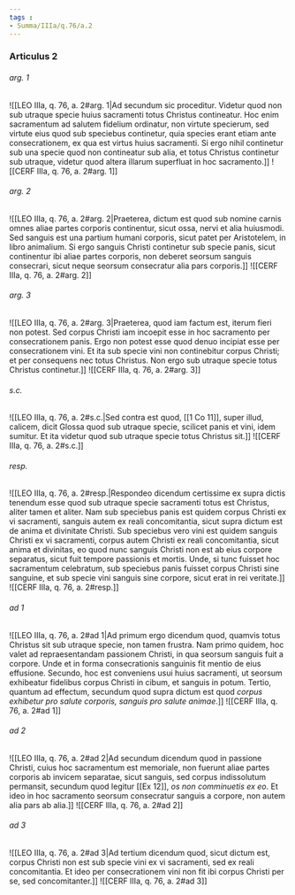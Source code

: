 ```yaml
---
tags : 
- Summa/IIIa/q.76/a.2
---
```


### Articulus 2

###### arg. 1
![[LEO IIIa, q. 76, a. 2#arg. 1|Ad secundum sic proceditur. Videtur quod non sub utraque specie huius sacramenti totus Christus contineatur. Hoc enim sacramentum ad salutem fidelium ordinatur, non virtute specierum, sed virtute eius quod sub speciebus continetur, quia species erant etiam ante consecrationem, ex qua est virtus huius sacramenti. Si ergo nihil continetur sub una specie quod non contineatur sub alia, et totus Christus continetur sub utraque, videtur quod altera illarum superfluat in hoc sacramento.]]
![[CERF IIIa, q. 76, a. 2#arg. 1]]

###### arg. 2
![[LEO IIIa, q. 76, a. 2#arg. 2|Praeterea, dictum est quod sub nomine carnis omnes aliae partes corporis continentur, sicut ossa, nervi et alia huiusmodi. Sed sanguis est una partium humani corporis, sicut patet per Aristotelem, in libro animalium. Si ergo sanguis Christi continetur sub specie panis, sicut continentur ibi aliae partes corporis, non deberet seorsum sanguis consecrari, sicut neque seorsum consecratur alia pars corporis.]]
![[CERF IIIa, q. 76, a. 2#arg. 2]]

###### arg. 3
![[LEO IIIa, q. 76, a. 2#arg. 3|Praeterea, quod iam factum est, iterum fieri non potest. Sed corpus Christi iam incoepit esse in hoc sacramento per consecrationem panis. Ergo non potest esse quod denuo incipiat esse per consecrationem vini. Et ita sub specie vini non continebitur corpus Christi; et per consequens nec totus Christus. Non ergo sub utraque specie totus Christus continetur.]]
![[CERF IIIa, q. 76, a. 2#arg. 3]]

###### s.c.
![[LEO IIIa, q. 76, a. 2#s.c.|Sed contra est quod, [[1 Co 11]], super illud, calicem, dicit Glossa quod sub utraque specie, scilicet panis et vini, idem sumitur. Et ita videtur quod sub utraque specie totus Christus sit.]]
![[CERF IIIa, q. 76, a. 2#s.c.]]

###### resp.
![[LEO IIIa, q. 76, a. 2#resp.|Respondeo dicendum certissime ex supra dictis tenendum esse quod sub utraque specie sacramenti totus est Christus, aliter tamen et aliter. Nam sub speciebus panis est quidem corpus Christi ex vi sacramenti, sanguis autem ex reali concomitantia, sicut supra dictum est de anima et divinitate Christi. Sub speciebus vero vini est quidem sanguis Christi ex vi sacramenti, corpus autem Christi ex reali concomitantia, sicut anima et divinitas, eo quod nunc sanguis Christi non est ab eius corpore separatus, sicut fuit tempore passionis et mortis. Unde, si tunc fuisset hoc sacramentum celebratum, sub speciebus panis fuisset corpus Christi sine sanguine, et sub specie vini sanguis sine corpore, sicut erat in rei veritate.]]
![[CERF IIIa, q. 76, a. 2#resp.]]

###### ad 1
![[LEO IIIa, q. 76, a. 2#ad 1|Ad primum ergo dicendum quod, quamvis totus Christus sit sub utraque specie, non tamen frustra. Nam primo quidem, hoc valet ad repraesentandam passionem Christi, in qua seorsum sanguis fuit a corpore. Unde et in forma consecrationis sanguinis fit mentio de eius effusione. Secundo, hoc est conveniens usui huius sacramenti, ut seorsum exhibeatur fidelibus corpus Christi in cibum, et sanguis in potum. Tertio, quantum ad effectum, secundum quod supra dictum est quod *corpus exhibetur pro salute corporis, sanguis pro salute animae*.]]
![[CERF IIIa, q. 76, a. 2#ad 1]]

###### ad 2
![[LEO IIIa, q. 76, a. 2#ad 2|Ad secundum dicendum quod in passione Christi, cuius hoc sacramentum est memoriale, non fuerunt aliae partes corporis ab invicem separatae, sicut sanguis, sed corpus indissolutum permansit, secundum quod legitur [[Ex 12]], *os non comminuetis ex eo*. Et ideo in hoc sacramento seorsum consecratur sanguis a corpore, non autem alia pars ab alia.]]
![[CERF IIIa, q. 76, a. 2#ad 2]]

###### ad 3
![[LEO IIIa, q. 76, a. 2#ad 3|Ad tertium dicendum quod, sicut dictum est, corpus Christi non est sub specie vini ex vi sacramenti, sed ex reali concomitantia. Et ideo per consecrationem vini non fit ibi corpus Christi per se, sed concomitanter.]]
![[CERF IIIa, q. 76, a. 2#ad 3]]

